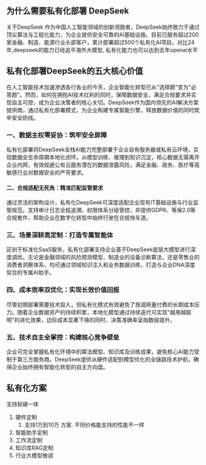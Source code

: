 ##  为什么需要私有化部署 DeepSeek

关于DeepSeek
作为中国人工智能领域的创新领跑者，DeepSeek始终致力于通过顶尖算法与工程化能力，为企业提供安全可靠的AI基础设施。目前已服务超过200家金融、制造、能源行业头部客户，累计部署超过500个私有化AI项目。对比24年,deepseek的能力已经追平海外大模型, 私有化能力也可以达到去年openai水平


##  私有化部署DeepSeek的五大核心价值

在人工智能技术加速渗透各行各业的今天，企业智能化转型已从"选择题"变为"必答题"。然而，如何在拥抱AI技术红利的同时，保障数据安全、满足合规要求并实现自主可控，成为企业决策者的核心关切。DeepSeek作为国内领先的AI解决方案提供商，通过私有化部署模式，为企业构建专属智能引擎，释放数据价值的同时筑牢安全防线。

###  一、数据主权零妥协：筑牢安全屏障

私有化部署将DeepSeek全栈AI能力完整部署于企业自有服务器或私有云环境，实现数据全生命周期本地化闭环。从模型训练、推理到知识沉淀，核心数据无需离开企业内网，有效规避公有云服务潜在的数据泄露风险，满足金融、政务、医疗等高敏感行业对数据安全的严苛要求。

#### 二、合规适配无死角：精准匹配监管要求

通过灵活的架构设计，私有化DeepSeek可深度适配企业现有IT基础设施与行业监管规范。支持审计日志全程追溯、权限体系分级管控，并提供GDPR、等保2.0等合规套件，帮助企业在数字化转型中始终行驶在合规快车道。

### 三、场景深耕高定制：打造专属智能体

区别于标准化SaaS服务，私有化部署支持企业基于DeepSeek底层大模型进行深度调优。无论是金融领域的风险预测模型、制造业的设备诊断算法，还是零售业的消费者洞察体系，均可通过领域知识注入和业务数据训练，打造与企业DNA深度契合的专属AI助手。

### 四、成本效率双优化：实现长效价值回报

尽管初期部署需要技术投入，但私有化模式有效避免了按调用量付费的长期成本压力。随着企业数据资产的持续积累，本地化模型通过持续迭代可实现"越用越聪明"的进化效果，边际成本显著下降的同时，决策准确率呈指数级提升。

### 五、技术自主全掌控：构建核心竞争壁垒

企业可完全掌握私有化环境中的算法模型、知识库及训练成果，避免核心AI能力受制于第三方服务商。DeepSeek提供从硬件适配到模型优化的全链路技术护航，确保企业始终拥有智能化转型的自主方向盘。

## 私有化方案

支持软硬一体

1. 硬件定制 
	1. 支持1万到10万 方案. 不同价格能支持的性能不一样
2. 智能助手定制
3. 工作流定制
4. 知识库RAG定制
5. 行业大模型微调


